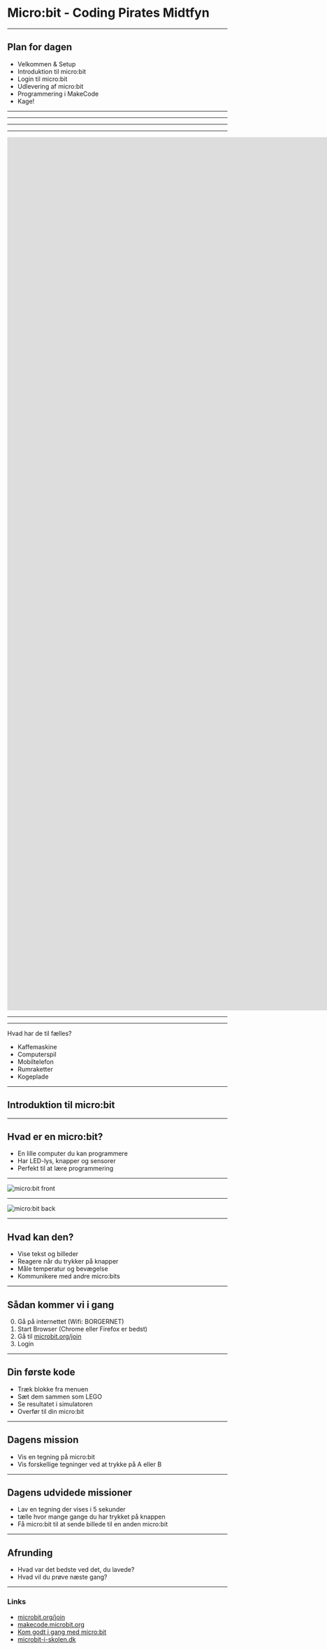 # Micro:bit - Coding Pirates Midtfyn

---

## Plan for dagen

- Velkommen & Setup
- Introduktion til micro:bit
- Login til micro:bit
- Udlevering af micro:bit
- Programmering i MakeCode
- Kage!

---

<!-- .slide: data-background="images/coffee.png" -->

---

<!-- .slide: data-background="images/fortnight.png" -->

---

<!-- .slide: data-background="images/phone.png" -->

---

<iframe width="1900" height="2000" src="https://www.youtube.com/embed/twmWOseADQQ" title="YouTube video player" frameborder="0" allow="accelerometer; autoplay; clipboard-write; encrypted-media; gyroscope; picture-in-picture" allowfullscreen>
</iframe>

---

<!-- .slide: data-background="images/phone.png" -->

--- 

Hvad har de til fælles?

- Kaffemaskine
- Computerspil
- Mobiltelefon
- Rumraketter
- Kogeplade

---

## Introduktion til micro:bit

---

## Hvad er en micro:bit?

- En lille computer du kan programmere
- Har LED-lys, knapper og sensorer
- Perfekt til at lære programmering

---

![micro:bit front](images/microbitv1-front.png)

---

![micro:bit back](images/microbitv1-back.png)


---

## Hvad kan den?

- Vise tekst og billeder
- Reagere når du trykker på knapper
- Måle temperatur og bevægelse
- Kommunikere med andre micro:bits

---

## Sådan kommer vi i gang

0. Gå på internettet (Wifi: BORGERNET)
1. Start Browser (Chrome eller Firefox er bedst)
2. Gå til [microbit.org/join]()
3. Login 

---

## Din første kode

- Træk blokke fra menuen
- Sæt dem sammen som LEGO
- Se resultatet i simulatoren
- Overfør til din micro:bit

---

## Dagens mission

- Vis en tegning på micro:bit
- Vis forskellige tegninger ved at trykke på A eller B

---

## Dagens udvidede missioner

- Lav en tegning der vises i 5 sekunder
-  tælle hvor mange gange du har trykket på knappen
- Få micro:bit til at sende billede til en anden micro:bit


---

## Afrunding

- Hvad var det bedste ved det, du lavede?
- Hvad vil du prøve næste gang?

---

### Links

- [microbit.org/join](https://microbit.org/join)
- [makecode.microbit.org](https://makecode.microbit.org)
- [Kom godt i gang med micro:bit](https://cfumaker.dk/ressourcer/kom-godt-i-gang-med-microbit/)
- [microbit-i-skolen.dk](https://microbit-i-skolen.dk/439835492)
